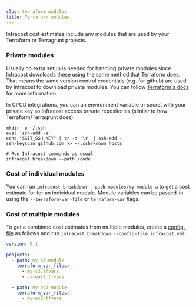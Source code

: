 ```yaml
---
slug: terraform_modules
title: Terraform modules
---
```


Infracost cost estimates include any modules that are used by your Terraform or Terragrunt projects.

### Private modules

Usually no extra setup is needed for handling private modules since Infracost downloads these using the same method that Terraform does. That means the same version control credentials (e.g. for github) are used by Infracost to download private modules. You can follow [Terraform's docs](https://www.terraform.io/language/modules/sources) for more information.

In CI/CD integrations, you can an environment variable or secret with your private key so Infracost access private repositories (similar to how Terraform/Terragrunt does):
  ```shell
  mkdir -p ~/.ssh
  eval `ssh-add -s`
  echo "$GIT_SSH_KEY" | tr -d '\r' | ssh-add -
  ssh-keyscan github.com >> ~/.ssh/known_hosts

  # Run Infracost commands as usual
  infracost breakdown --path /code
  ```

### Cost of individual modules

You can run `infracost breakdown --path modules/my-module-a` to get a cost estimate for for an individual module. Module variables can be passed-in using the `--terraform-var-file` or `terraform-var` flags.

### Cost of multiple modules

To get a combined cost estimates from multiple modules, create a [config-file](/docs/features/config_file/) as follows and run `infracost breakdown --config-file infracost.yml`:
```yaml
version: 0.1

projects:
  - path: my-s3-module
    terraform_var_files:
      - my-s3.tfvars
      - us-east.tfvars

  - path: my-ec2-module
    terraform_var_files:
      - my-ec2.tfvars
```

